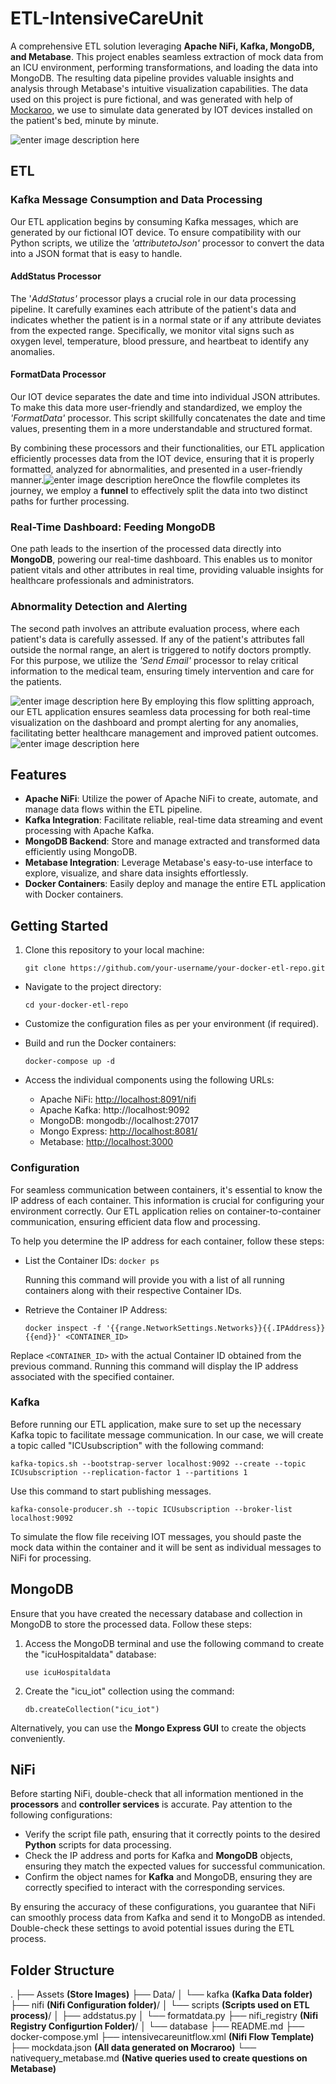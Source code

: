 # ETL-IntensiveCareUnit
A comprehensive ETL solution leveraging **Apache NiFi, Kafka, MongoDB, and Metabase**. This project enables seamless extraction of mock data from an ICU environment, performing transformations, and loading the data into MongoDB. The resulting data pipeline provides valuable insights and analysis through Metabase's intuitive visualization capabilities.
The data used on this project is pure fictional, and was generated with help of [ Mockaroo](https://www.mockaroo.com/), we use to simulate data generated by IOT devices installed on the patient's bed, minute by minute.

![enter image description here](https://github.com/matosmatheus7/ETL-IntensiveCareUnit/blob/main/assets/Screenshot%202023-07-18%20094630.png?raw=true)
## ETL

### Kafka Message Consumption and Data Processing

Our ETL application begins by consuming Kafka messages, which are generated by our fictional IOT device. To ensure compatibility with our Python scripts, we utilize the *'attributetoJson'* processor to convert the data into a JSON format that is easy to handle.

#### AddStatus Processor

The '*AddStatus'* processor plays a crucial role in our data processing pipeline. It carefully examines each attribute of the patient's data and indicates whether the patient is in a normal state or if any attribute deviates from the expected range. Specifically, we monitor vital signs such as oxygen level, temperature, blood pressure, and heartbeat to identify any anomalies.

#### FormatData Processor

Our IOT device separates the date and time into individual JSON attributes. To make this data more user-friendly and standardized, we employ the *'FormatData'* processor. This script skillfully concatenates the date and time values, presenting them in a more understandable and structured format.

By combining these processors and their functionalities, our ETL application efficiently processes data from the IOT device, ensuring that it is properly formatted, analyzed for abnormalities, and presented in a user-friendly manner.![enter image description here](https://github.com/matosmatheus7/ETL-IntensiveCareUnit/blob/main/assets/Screenshot%202023-07-18%20084147.png?raw=true)Once the flowfile completes its journey, we employ a **funnel** to effectively split the data into two distinct paths for further processing.

### Real-Time Dashboard: Feeding MongoDB

One path leads to the insertion of the processed data directly into **MongoDB**, powering our real-time dashboard. This enables us to monitor patient vitals and other attributes in real time, providing valuable insights for healthcare professionals and administrators.

### Abnormality Detection and Alerting

The second path involves an attribute evaluation process, where each patient's data is carefully assessed. If any of the patient's attributes fall outside the normal range, an alert is triggered to notify doctors promptly. For this purpose, we utilize the *'Send Email'* processor to relay critical information to the medical team, ensuring timely intervention and care for the patients.

![enter image description here](https://github.com/matosmatheus7/ETL-IntensiveCareUnit/blob/main/assets/Screenshot%202023-07-18%20084219.png?raw=true)
By employing this flow splitting approach, our ETL application ensures seamless data processing for both real-time visualization on the dashboard and prompt alerting for any anomalies, facilitating better healthcare management and improved patient outcomes.
![enter image description here](https://github.com/matosmatheus7/ETL-IntensiveCareUnit/blob/main/assets/Screenshot%202023-07-18%20084104.png?raw=true)
## Features

-   **Apache NiFi**: Utilize the power of Apache NiFi to create, automate, and manage data flows within the ETL pipeline.
-   **Kafka Integration**: Facilitate reliable, real-time data streaming and event processing with Apache Kafka.
-   **MongoDB Backend**: Store and manage extracted and transformed data efficiently using MongoDB.
-   **Metabase Integration**: Leverage Metabase's easy-to-use interface to explore, visualize, and share data insights effortlessly.
- **Docker Containers**: Easily deploy and manage the entire ETL application with Docker containers.

## Getting Started
1.  Clone this repository to your local machine:    

	  `git clone https://github.com/your-username/your-docker-etl-repo.git` 
    
-   Navigate to the project directory:

	 `cd your-docker-etl-repo` 
    
-   Customize the configuration files as per your environment (if required).
    
-   Build and run the Docker containers:

	   `docker-compose up -d` 
    
-   Access the individual components using the following URLs:
    
    -   Apache NiFi: [http://localhost:8091/nifi](http://localhost:8091/nifi)
    -   Apache Kafka: http://localhost:9092
    -   MongoDB: mongodb://localhost:27017
	-   Mongo Express: [http://localhost:8081/](http://localhost:8081/)
    -   Metabase: [http://localhost:3000](http://localhost:3000)
    
### Configuration
For seamless communication between containers, it's essential to know the IP address of each container. This information is crucial for configuring your environment correctly. Our ETL application relies on container-to-container communication, ensuring efficient data flow and processing.

To help you determine the IP address for each container, follow these steps:

- List the Container IDs:
 `docker ps` 
    
   Running this command will provide you with a list of all running containers along with their respective Container IDs.
    
-   Retrieve the Container IP Address:
   
	`docker inspect -f '{{range.NetworkSettings.Networks}}{{.IPAddress}}{{end}}' <CONTAINER_ID>` 

Replace `<CONTAINER_ID>` with the actual Container ID obtained from the previous command. Running this command will display the IP address associated with the specified container.

### Kafka

Before running our ETL application, make sure to set up the necessary Kafka topic to facilitate message communication. In our case, we will create a topic called "ICUsubscription" with the following command:

`kafka-topics.sh --bootstrap-server localhost:9092 --create --topic ICUsubscription --replication-factor 1 --partitions 1` 

Use this command to start publishing messages.

`kafka-console-producer.sh --topic ICUsubscription --broker-list localhost:9092` 

To simulate the flow file receiving IOT messages, you should paste the mock data within the container  and it will be sent as individual messages to NiFi for processing.

## MongoDB

Ensure that you have created the necessary database and collection in MongoDB to store the processed data. Follow these steps:

1.  Access the MongoDB terminal and use the following command to create the "icuHospitaldata" database:

	`use icuHospitaldata` 

2.  Create the "icu_iot" collection using the command:

	`db.createCollection("icu_iot")` 

Alternatively, you can use the **Mongo Express GUI** to create the objects conveniently.

## NiFi

Before starting NiFi, double-check that all information mentioned in the **processors** and **controller services** is accurate. Pay attention to the following configurations:

-   Verify the script file path, ensuring that it correctly points to the desired **Python** scripts for data processing.
-   Check the IP address and ports for Kafka and **MongoDB** objects, ensuring they match the expected values for successful communication.
-   Confirm the object names for **Kafka** and MongoDB, ensuring they are correctly specified to interact with the corresponding services.

By ensuring the accuracy of these configurations, you guarantee that NiFi can smoothly process data from Kafka and send it to MongoDB as intended. Double-check these settings to avoid potential issues during the ETL process.

## Folder Structure
. 
├── Assets **(Store Images)** 
├── Data/ 
	│ └── kafka **(Kafka Data folder)** 
├── nifi **(Nifi Configuration folder)**/ 
	│ └── scripts **(Scripts used on ETL process)**/ 
				│ ├── addstatus.py 
				│ └── formatdata.py 
├── nifi_registry **(Nifi Registry Configurtion Folder)**/ 
	│ └── database 
├── README.md 
├── docker-compose.yml 
├── intensivecareunitflow.xml **(Nifi Flow Template)** 
├── mockdata.json **(All data generated on Mocraroo)** 
└── nativequery_metabase.md **(Native queries used to create questions on Metabase)**
